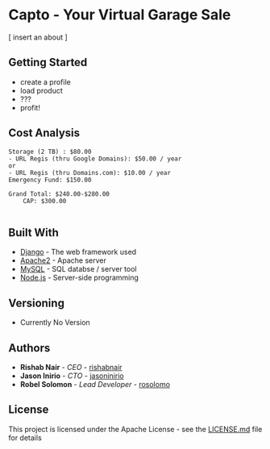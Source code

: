 # Capto - Your Virtual Garage Sale

[ insert an about ]

## Getting Started

- create a profile
- load product
- ???
- profit!

## Cost Analysis
```
Storage (2 TB) : $80.00
- URL Regis (thru Google Domains): $50.00 / year
or
- URL Regis (thru Domains.com): $10.00 / year
Emergency Fund: $150.00

Grand Total: $240.00-$280.00
	CAP: $300.00
 
```

## Built With

* [Django](https://docs.djangoproject.com/en/2.2/) - The web framework used
* [Apache2](https://httpd.apache.org/docs/) - Apache server
* [MySQL](https://dev.mysql.com/doc/) - SQL databse / server tool
* [Node.js](https://segment.com/docs/sources/server/node/) - Server-side programming


## Versioning

- Currently No Version

## Authors

* **Rishab Nair** - *CEO* - [rishabnair](https://github.com/rishabnair)
* **Jason Inirio** - *CTO* - [jasoninirio](https://github.com/jasoninirio)
* **Robel Solomon** - *Lead Developer* - [rosolomo](https://github.com/rosolomo)

## License

This project is licensed under the Apache License - see the [LICENSE.md](LICENSE.md) file for details
